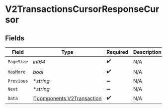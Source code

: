 # V2TransactionsCursorResponseCursor


## Fields

| Field                                                                  | Type                                                                   | Required                                                               | Description                                                            | Example                                                                |
| ---------------------------------------------------------------------- | ---------------------------------------------------------------------- | ---------------------------------------------------------------------- | ---------------------------------------------------------------------- | ---------------------------------------------------------------------- |
| `PageSize`                                                             | *int64*                                                                | :heavy_check_mark:                                                     | N/A                                                                    | 15                                                                     |
| `HasMore`                                                              | *bool*                                                                 | :heavy_check_mark:                                                     | N/A                                                                    | false                                                                  |
| `Previous`                                                             | **string*                                                              | :heavy_minus_sign:                                                     | N/A                                                                    | YXVsdCBhbmQgYSBtYXhpbXVtIG1heF9yZXN1bHRzLol=                           |
| `Next`                                                                 | **string*                                                              | :heavy_minus_sign:                                                     | N/A                                                                    |                                                                        |
| `Data`                                                                 | [][components.V2Transaction](../../models/components/v2transaction.md) | :heavy_check_mark:                                                     | N/A                                                                    |                                                                        |